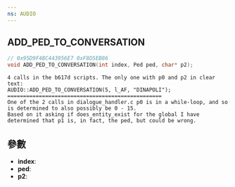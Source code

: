 ```yaml
---
ns: AUDIO
---
```

## ADD_PED_TO_CONVERSATION

```c
// 0x95D9F4BC443956E7 0xF8D5EB86
void ADD_PED_TO_CONVERSATION(int index, Ped ped, char* p2);
```

```
4 calls in the b617d scripts. The only one with p0 and p2 in clear text:  
AUDIO::ADD_PED_TO_CONVERSATION(5, l_AF, "DINAPOLI");  
=================================================  
One of the 2 calls in dialogue_handler.c p0 is in a while-loop, and so is determined to also possibly be 0 - 15.  
Based on it asking if does_entity_exist for the global I have determined that p1 is, in fact, the ped, but could be wrong.  
```

## 參數
* **index**: 
* **ped**: 
* **p2**: 

